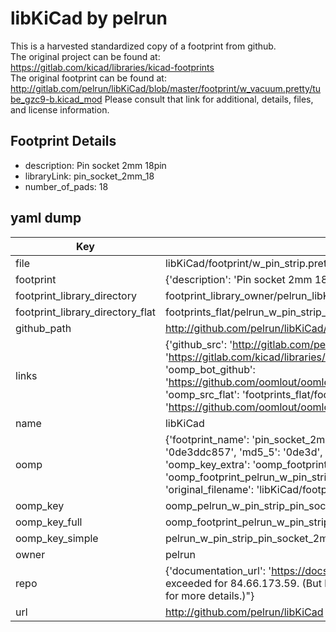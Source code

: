 # libKiCad by pelrun  
This is a harvested standardized copy of a footprint from github.  
The original project can be found at:  
https://gitlab.com/kicad/libraries/kicad-footprints  
The original footprint can be found at:
http://gitlab.com/pelrun/libKiCad/blob/master/footprint/w_vacuum.pretty/tube_gzc9-b.kicad_mod
Please consult that link for additional, details, files, and license information.  
## Footprint Details
* description: Pin socket 2mm 18pin  
* libraryLink: pin_socket_2mm_18  
* number_of_pads: 18  
## yaml dump  
| Key | Value |  
| --- | --- |  
| file | libKiCad/footprint/w_pin_strip.pretty/pin_socket_2mm_18.kicad_mod |  
| footprint | {'description': 'Pin socket 2mm 18pin', 'libraryLink': 'pin_socket_2mm_18', 'number_of_pads': 18} |  
| footprint_library_directory | footprint_library_owner/pelrun_libKiCad |  
| footprint_library_directory_flat | footprints_flat/pelrun_w_pin_strip_pin_socket_2mm_18/working |  
| github_path | http://github.com/pelrun/libKiCad/blob/master/footprint/w_pin_strip.pretty/pin_socket_2mm_18.kicad_mod |  
| links | {'github_src': 'http://gitlab.com/pelrun/libKiCad/blob/master/footprint/w_vacuum.pretty/tube_gzc9-b.kicad_mod', 'github_src_repo': 'https://gitlab.com/kicad/libraries/kicad-footprints', 'oomp_bot': 'footprints/pelrun_w_pin_strip_pin_socket_2mm_18/working', 'oomp_bot_github': 'https://github.com/oomlout/oomlout_oomp_footprint_bot/tree/main/footprints/pelrun_w_pin_strip_pin_socket_2mm_18/working', 'oomp_src_flat': 'footprints_flat/footprints_flat/pelrun_w_pin_strip_pin_socket_2mm_18/working', 'oomp_src_flat_github': 'https://github.com/oomlout/oomlout_oomp_footprint_src/tree/main/footprints_flat/pelrun_w_pin_strip_pin_socket_2mm_18/working'} |  
| name | libKiCad |  
| oomp | {'footprint_name': 'pin_socket_2mm_18', 'library_name': 'w_pin_strip', 'md5': '0de3ddc857c51a79adc688a19d0e3c7c', 'md5_10': '0de3ddc857', 'md5_5': '0de3d', 'md5_6': '0de3dd', 'oomp_key': 'oomp_pelrun_w_pin_strip_pin_socket_2mm_18', 'oomp_key_extra': 'oomp_footprint_pelrun_w_pin_strip_pin_socket_2mm_18', 'oomp_key_full': 'oomp_footprint_pelrun_w_pin_strip_pin_socket_2mm_18_0de3dd', 'oomp_key_simple': 'pelrun_w_pin_strip_pin_socket_2mm_18', 'original_filename': 'libKiCad/footprint/w_pin_strip.pretty/pin_socket_2mm_18.kicad_mod', 'owner_name': 'pelrun'} |  
| oomp_key | oomp_pelrun_w_pin_strip_pin_socket_2mm_18 |  
| oomp_key_full | oomp_footprint_pelrun_w_pin_strip_pin_socket_2mm_18 |  
| oomp_key_simple | pelrun_w_pin_strip_pin_socket_2mm_18 |  
| owner | pelrun |  
| repo | {'documentation_url': 'https://docs.github.com/rest/overview/resources-in-the-rest-api#rate-limiting', 'message': "API rate limit exceeded for 84.66.173.59. (But here's the good news: Authenticated requests get a higher rate limit. Check out the documentation for more details.)"} |  
| url | http://github.com/pelrun/libKiCad |  

